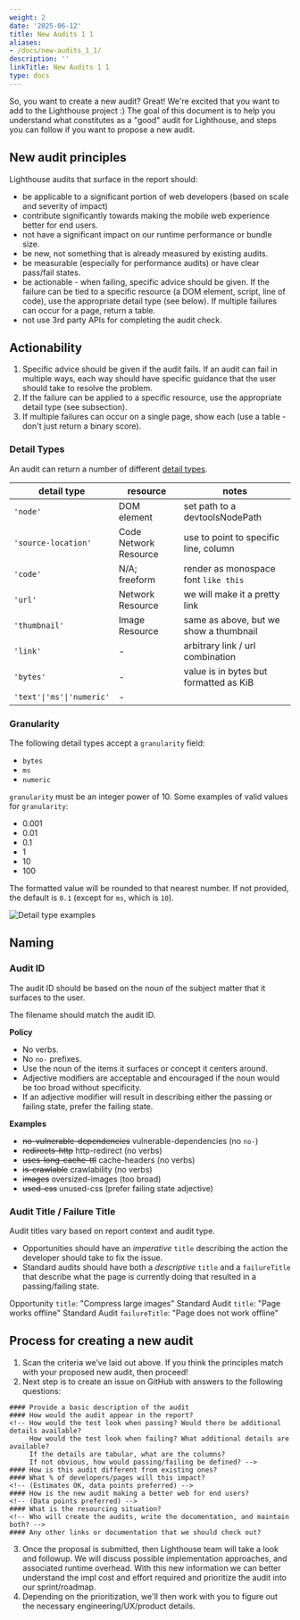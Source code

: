 ```yaml
---
weight: 2
date: '2025-06-12'
title: New Audits 1 1
aliases:
- /docs/new-audits_1_1/
description: ''
linkTitle: New Audits 1 1
type: docs
---
```


So, you want to create a new audit? Great! We're excited that you want to add to the Lighthouse project :) The goal of this
document is to help you understand what constitutes as a "good" audit for Lighthouse, and steps you can follow if you want
to propose a new audit.

## New audit principles

Lighthouse audits that surface in the report should:
- be applicable to a significant portion of web developers (based on scale and severity of impact)
- contribute significantly towards making the mobile web experience better for end users.
- not have a significant impact on our runtime performance or bundle size.
- be new, not something that is already measured by existing audits.
- be measurable (especially for performance audits) or have clear pass/fail states.
- be actionable - when failing, specific advice should be given. If the failure can be tied to a specific resource (a DOM element, script, line of code), use the appropriate detail type (see below). If multiple failures can occur for a page, return a table.
- not use 3rd party APIs for completing the audit check.

## Actionability

1. Specific advice should be given if the audit fails. If an audit can fail in multiple ways, each way should have  specific guidance that the user should take to resolve the problem.
1. If the failure can be applied to a specific resource, use the appropriate detail type (see subsection).
1. If multiple failures can occur on a single page, show each (use a table - don't just return a binary score).

### Detail Types

An audit can return a number of different [detail types](https://github.com/GoogleChrome/lighthouse/blob/main/types/lhr/audit-details.d.ts).

| detail type               | resource              | notes                                  |
|---------------------------|-----------------------|----------------------------------------|
| `'node'`                  | DOM element           | set path to a devtoolsNodePath         |
| `'source-location'`       | Code Network Resource | use to point to specific line, column  |
| `'code'`                  | N/A; freeform         | render as monospace font `like this`   |
| `'url'`                   | Network Resource      | we will make it a pretty link          |
| `'thumbnail'`             | Image Resource        | same as above, but we show a thumbnail |
| `'link'`                  | -                     | arbitrary link / url combination       |
| `'bytes'`                 | -                     | value is in bytes but formatted as KiB |
| `'text'\|'ms'\|'numeric'` | -                     |                                        |

### Granularity

The following detail types accept a `granularity` field:

- `bytes`
- `ms`
- `numeric`

`granularity` must be an integer power of 10. Some examples of valid values for `granularity`:

- 0.001
- 0.01
- 0.1
- 1
- 10
- 100

The formatted value will be rounded to that nearest number. If not provided, the default is `0.1` (except for `ms`, which is `10`).

<!--- https://docs.google.com/document/d/1KS6PGPYDfE_TWrRdw55Rd67P-g_MU4KdMetT3cTPHjI/edit#heading=h.32w9jjm4c70w -->
![Detail type examples](../assets/detail-type-examples.png)

## Naming

### Audit ID

The audit ID should be based on the noun of the subject matter that it surfaces to the user.

The filename should match the audit ID.

**Policy**

- No verbs.
- No `no-` prefixes.
- Use the noun of the items it surfaces or concept it centers around.
- Adjective modifiers are acceptable and encouraged if the noun would be too broad without specificity.
- If an adjective modifier will result in describing either the passing or failing state, prefer the failing state.

**Examples**

- ~~no-vulnerable-dependencies~~ vulnerable-dependencies (no `no-`)
- ~~redirects-http~~ http-redirect (no verbs)
- ~~uses-long-cache-ttl~~ cache-headers (no verbs)
- ~~is-crawlable~~ crawlability (no verbs)
- ~~images~~ oversized-images (too broad)
- ~~used-css~~ unused-css (prefer failing state adjective)

### Audit Title / Failure Title

Audit titles vary based on report context and audit type.

- Opportunities should have an *imperative* `title` describing the action the developer should take to fix the issue.
- Standard audits should have both a *descriptive* `title` and a `failureTitle` that describe what the page is currently doing that resulted in a passing/failing state.

Opportunity `title`: "Compress large images"
Standard Audit `title`: "Page works offline"
Standard Audit `failureTitle`: "Page does not work offline"


## Process for creating a new audit

1. Scan the criteria we’ve laid out above. If you think the principles match with your proposed new audit, then proceed!
1. Next step is to create an issue on GitHub with answers to the following questions:
```
#### Provide a basic description of the audit
#### How would the audit appear in the report?
<!-- How would the test look when passing? Would there be additional details available?
     How would the test look when failing? What additional details are available?
     If the details are tabular, what are the columns?
     If not obvious, how would passing/failing be defined? -->
#### How is this audit different from existing ones?
#### What % of developers/pages will this impact?
<!-- (Estimates OK, data points preferred) -->
#### How is the new audit making a better web for end users?
<!-- (Data points preferred) -->
#### What is the resourcing situation?
<!-- Who will create the audits, write the documentation, and maintain both? -->
#### Any other links or documentation that we should check out?
```
3. Once the proposal is submitted, then Lighthouse team will take a look and followup. We will discuss possible implementation approaches, and associated runtime overhead.
With this new information we can better understand the impl cost and effort required and prioritize the audit into our sprint/roadmap.
1. Depending on the prioritization, we'll then work with you to figure out the necessary engineering/UX/product details.
